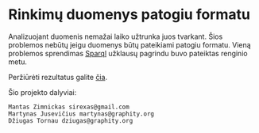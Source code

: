 Rinkimų duomenys patogiu formatu
======================================

Analizuojant duomenis nemažai laiko užtrunka juos tvarkant. Šios problemos
nebūtų jeigu duomenys būtų pateikiami patogiu formatu. Vieną problemos
sprendimas [Sparql](http://en.wikipedia.org/wiki/Sparql) 
užklausų pagrindu buvo pateiktas renginio metu. 

Peržiūrėti rezultatus galite [čia](http://dydra.com/graphity/lithuanian-politics).

Šio projekto dalyviai:

    Mantas Zimnickas sirexas@gmail.com
    Martynas Jusevičius martynas@graphity.org
    Džiugas Tornau dziugas@graphity.org


